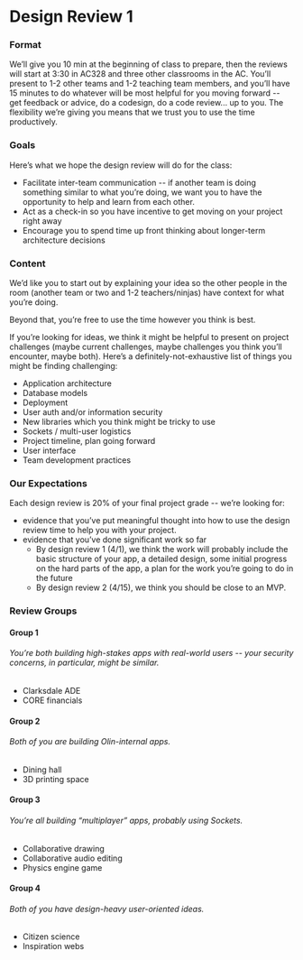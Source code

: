 # Design Review 1

### Format
We’ll give you 10 min at the beginning of class to prepare, then the reviews will start at 3:30 in AC328 and three other classrooms in the AC. You’ll present to 1-2 other teams and 1-2 teaching team members, and you’ll have 15 minutes to do whatever will be most helpful for you moving forward -- get feedback or advice, do a codesign, do a code review... up to you. The flexibility we’re giving you means that we trust you to use the time productively.

### Goals
Here’s what we hope the design review will do for the class:
- Facilitate inter-team communication -- if another team is doing something similar to what you’re doing, we want you to have the opportunity to help and learn from each other.
- Act as a check-in so you have incentive to get moving on your project right away
- Encourage you to spend time up front thinking about longer-term architecture decisions

### Content
We’d like you to start out by explaining your idea so the other people in the room (another team or two and 1-2 teachers/ninjas) have context for what you’re doing.

Beyond that, you’re free to use the time however you think is best.

If you’re looking for ideas, we think it might be helpful to present on project challenges (maybe current challenges, maybe challenges you think you’ll encounter, maybe both). Here’s a definitely-not-exhaustive list of things you might be finding challenging:
- Application architecture
- Database models
- Deployment
- User auth and/or information security
- New libraries which you think might be tricky to use
- Sockets / multi-user logistics
- Project timeline, plan going forward
- User interface
- Team development practices

### Our Expectations
Each design review is 20% of your final project grade -- we’re looking for:
- evidence that you’ve put meaningful thought into how to use the design review time to help you with your project.
- evidence that you’ve done significant work so far
	- By design review 1 (4/1), we think the work will probably include the basic structure of your app, a detailed design, some initial progress on the hard parts of the app, a plan for the work you’re going to do in the future
	- By design review 2 (4/15), we think you should be close to an MVP.


### Review Groups
#### Group 1
###### You’re both building high-stakes apps with real-world users -- your security concerns, in particular, might be similar.
- Clarksdale ADE
- CORE financials

#### Group 2
###### Both of you are building Olin-internal apps.
- Dining hall
- 3D printing space

#### Group 3
###### You’re all building “multiplayer” apps, probably using Sockets.
- Collaborative drawing
- Collaborative audio editing
- Physics engine game

#### Group 4
###### Both of you have design-heavy user-oriented ideas.
- Citizen science
- Inspiration webs
